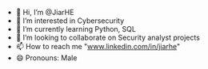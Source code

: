 - 👋 Hi, I’m @JiarHE
- 👀 I’m interested in Cybersecurity
- 🌱 I’m currently learning Python, SQL
- 💞️ I’m looking to collaborate on Security analyst projects
- 📫 How to reach me "www.linkedin.com/in/jiarhe"
- 😄 Pronouns: Male

<!---
JiarHE/JiarHE is a ✨ special ✨ repository because its `README.md` (this file) appears on your GitHub profile.
You can click the Preview link to take a look at your changes.
--->
